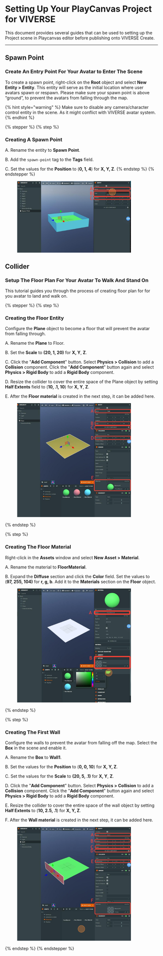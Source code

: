 # Setting Up Your PlayCanvas Project for VIVERSE

This document provides several guides that can be used to setting up the Project scene in Playcanvas editor before publishing onto VIVERSE Create.

***

## Spawn Point

### Create An Entry Point For Your Avatar to Enter The Scene

To create a spawn point, right-click on the **Root** object and select **New Entity > Entity**. This entity will serve as the initial location where user avatars spawn or respawn. Please make sure your spawn point is above “ground”, to prevent the avatars from falling through the map.

{% hint style="warning" %}
Make sure to disable any camera/character control entity in the scene. As it might conflict with VIVERSE avatar system.
{% endhint %}

{% stepper %}
{% step %}
### Creating A Spawn Point

A. Rename the entity to **Spawn Point**.

B. Add the `spawn-point` tag to the **Tags** field.

C. Set the values for the **Position** to (**0, 1, 4**) for **X, Y, Z**.
{% endstep %}
{% endstepper %}

<figure><img src="../.gitbook/assets/image044.jpg" alt="" width="375"><figcaption></figcaption></figure>

## Collider

### Setup The Floor Plan For Your Avatar To Walk And Stand On

This tutorial guides you through the process of creating floor plan for for you avatar to land and walk on.

{% stepper %}
{% step %}
### Creating the Floor Entity

Configure the **Plane** object to become a floor that will prevent the avatar from falling through.

A. Rename the **Plane** to Floor.

B. Set the **Scale** to **(20, 1, 20)** for **X, Y**, **Z**.

C. Click the "**Add Component**" button. Select **Physics > Collision** to add a **Collision** component. Click the "**Add Component**" button again and select **Physics > Rigid Body** to add a **Rigid Body** component.

D. Resize the collider to cover the entire space of the Plane object by setting **Half Extents** field to (**10, .1, 10**) for **X, Y**, **Z**.

E. After the **Floor material** is created in the next step, it can be added here.

<figure><img src="../.gitbook/assets/image (305).png" alt="" width="375"><figcaption></figcaption></figure>
{% endstep %}

{% step %}
### **Creating The Floor Material**

Right-click in the **Assets** window and select **New Asset > Material**.

A. Rename the material to **FloorMaterial**.

B. Expand the **Diffuse** section and click the **Color** field. Set the values to (**97, 255, 104)** for **r, g, b**. Add it to the **Materials** section on the **Floor** object.

<figure><img src="../.gitbook/assets/image (306).png" alt="" width="375"><figcaption></figcaption></figure>
{% endstep %}

{% step %}
### **Creating The First Wall**

Configure the walls to prevent the avatar from falling off the map. Select the **Box** in the scene and enable it.

A. Rename the **Box** to **Wall1**.

B. Set the values for the **Position** to (**0, 0, 10**) for **X, Y, Z**.

C. Set the values for the **Scale** to **(20, 5, .1)** for **X, Y**, **Z**.

D. Click the "**Add Component**" button. Select **Physics > Collision** to add a **Collision** component. Click the "**Add Component**" button again and select **Physics > Rigid Body** to add a **Rigid Body** component.

E. Resize the collider to cover the entire space of the wall object by setting **Half Extents** to (**10, 2.5, .1**) for **X, Y, Z**.

F. After the **Wall material** is created in the next step, it can be added here.

<figure><img src="../.gitbook/assets/image (307).png" alt="" width="375"><figcaption></figcaption></figure>
{% endstep %}
{% endstepper %}

